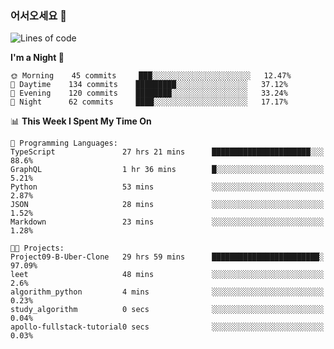 ### 어서오세요 👋

<!--START_SECTION:waka-->
![Lines of code](https://img.shields.io/badge/From%20Hello%20World%20I%27ve%20Written-5.8%20million%20lines%20of%20code-blue)

**I'm a Night 🦉** 

```text
🌞 Morning    45 commits     ███░░░░░░░░░░░░░░░░░░░░░░   12.47% 
🌆 Daytime    134 commits    █████████░░░░░░░░░░░░░░░░   37.12% 
🌃 Evening    120 commits    ████████░░░░░░░░░░░░░░░░░   33.24% 
🌙 Night      62 commits     ████░░░░░░░░░░░░░░░░░░░░░   17.17%

```


📊 **This Week I Spent My Time On** 

```text
💬 Programming Languages: 
TypeScript               27 hrs 21 mins      ██████████████████████░░░   88.6% 
GraphQL                  1 hr 36 mins        █░░░░░░░░░░░░░░░░░░░░░░░░   5.21% 
Python                   53 mins             ░░░░░░░░░░░░░░░░░░░░░░░░░   2.87% 
JSON                     28 mins             ░░░░░░░░░░░░░░░░░░░░░░░░░   1.52% 
Markdown                 23 mins             ░░░░░░░░░░░░░░░░░░░░░░░░░   1.28%

🐱‍💻 Projects: 
Project09-B-Uber-Clone   29 hrs 59 mins      ████████████████████████░   97.09% 
leet                     48 mins             ░░░░░░░░░░░░░░░░░░░░░░░░░   2.6% 
algorithm_python         4 mins              ░░░░░░░░░░░░░░░░░░░░░░░░░   0.23% 
study_algorithm          0 secs              ░░░░░░░░░░░░░░░░░░░░░░░░░   0.04% 
apollo-fullstack-tutorial0 secs              ░░░░░░░░░░░░░░░░░░░░░░░░░   0.03%

```


<!--END_SECTION:waka-->
